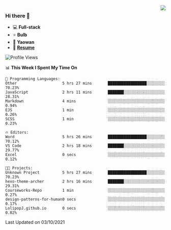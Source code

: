 <img align="right" src="https://github-readme-stats.vercel.app/api?username=LolipopJ&show_icons=true&count_private=true&hide_title=true&include_all_commits=true&theme=vue">

### Hi there 👋

- :computer: **Full-stack**
- :star: **Bulb**
- :pill: **Yaowan**
- :milky_way: [**Resume**](https://cdn.jsdelivr.net/gh/lolipopj/resume/export/resume-en.pdf)

<!--START_SECTION:waka-->
![Profile Views](http://img.shields.io/badge/Profile%20Views-17-blue)

📊 **This Week I Spent My Time On** 

```text
💬 Programming Languages: 
Other                    5 hrs 27 mins       █████████████████░░░░░░░░   70.23% 
JavaScript               2 hrs 11 mins       ███████░░░░░░░░░░░░░░░░░░   28.31% 
Markdown                 4 mins              ░░░░░░░░░░░░░░░░░░░░░░░░░   0.94% 
EJS                      1 min               ░░░░░░░░░░░░░░░░░░░░░░░░░   0.26% 
SCSS                     1 min               ░░░░░░░░░░░░░░░░░░░░░░░░░   0.23%

🔥 Editors: 
Word                     5 hrs 26 mins       █████████████████░░░░░░░░   70.12% 
VS Code                  2 hrs 18 mins       ███████░░░░░░░░░░░░░░░░░░   29.77% 
Excel                    0 secs              ░░░░░░░░░░░░░░░░░░░░░░░░░   0.12%

🐱‍💻 Projects: 
Unknown Project          5 hrs 27 mins       █████████████████░░░░░░░░   70.23% 
hexo-theme-archer        2 hrs 16 mins       ███████░░░░░░░░░░░░░░░░░░   29.31% 
Courseworks-Repo         1 min               ░░░░░░░░░░░░░░░░░░░░░░░░░   0.27% 
design-patterns-for-human0 secs              ░░░░░░░░░░░░░░░░░░░░░░░░░   0.17% 
LolipopJ.github.io       0 secs              ░░░░░░░░░░░░░░░░░░░░░░░░░   0.02%

```


 Last Updated on 03/10/2021
<!--END_SECTION:waka-->
